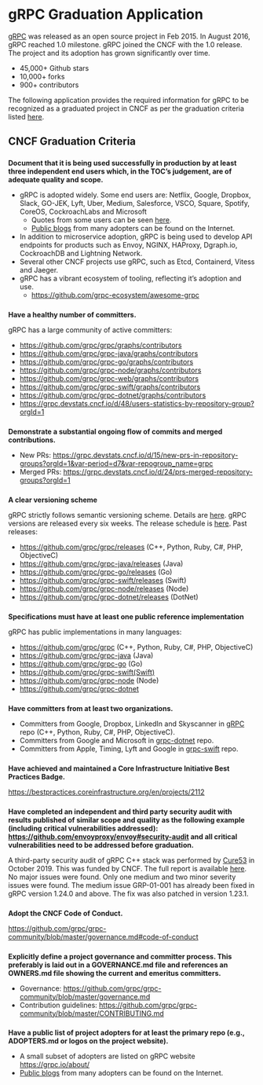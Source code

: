 # **gRPC Graduation Application**


[gRPC](https://grpc.io/) was released as an open source project in Feb 2015. In August 2016, gRPC reached 1.0 milestone. gRPC joined the CNCF with the 1.0 release. The project and its adoption has grown significantly over time.

*   45,000+ Github stars
*   10,000+ forks
*   900+ contributors

The following application provides the required information for gRPC to be recognized as a graduated project in CNCF as per the graduation criteria listed [here](https://github.com/cncf/toc/blob/master/process/graduation_criteria.adoc).


## **CNCF Graduation Criteria**


### 
**Document that it is being used successfully in production by at least three independent end users which, in the TOC’s judgement, are of adequate quality and scope.**



*   gRPC is adopted widely. Some end users are: Netflix, Google, Dropbox, Slack, GO-JEK, Lyft, Uber, Medium, Salesforce, VSCO, Square, Spotify, CoreOS, CockroachLabs and Microsoft
    *   Quotes from some users can be seen [here](https://grpc.io/about/). 
    *   [Public blogs](https://www.google.com/search?q=grpc+adoption&safe=strict) from many adopters can be found on the Internet.
*   In addition to microservice adoption, gRPC is being used to develop API endpoints for products such as Envoy, NGINX, HAProxy, Dgraph.io, CockroachDB and Lightning Network.
*   Several other CNCF projects use gRPC, such as Etcd, Containerd, Vitess and Jaeger.
*   gRPC has a vibrant ecosystem of tooling, reflecting it’s adoption and use.
    *   https://github.com/grpc-ecosystem/awesome-grpc

### 
**Have a healthy number of committers.**


gRPC has a large community of active committers:



*   https://github.com/grpc/grpc/graphs/contributors
*   https://github.com/grpc/grpc-java/graphs/contributors
*   https://github.com/grpc/grpc-go/graphs/contributors
*   https://github.com/grpc/grpc-node/graphs/contributors
*   https://github.com/grpc/grpc-web/graphs/contributors
*   https://github.com/grpc/grpc-swift/graphs/contributors
*   https://github.com/grpc/grpc-dotnet/graphs/contributors
*   https://grpc.devstats.cncf.io/d/48/users-statistics-by-repository-group?orgId=1

### 
**Demonstrate a substantial ongoing flow of commits and merged contributions.**

*   New PRs: https://grpc.devstats.cncf.io/d/15/new-prs-in-repository-groups?orgId=1&var-period=d7&var-repogroup_name=grpc
*   Merged PRs: https://grpc.devstats.cncf.io/d/24/prs-merged-repository-groups?orgId=1

### 
**A clear versioning scheme**


gRPC strictly follows semantic versioning scheme. Details are [here](https://github.com/grpc/grpc/blob/master/doc/versioning.md). gRPC versions are released every six weeks. The release schedule is [here](https://github.com/grpc/grpc/blob/57bbe93e404fe59666abd69d46f51a2cee57ef01/doc/grpc_release_schedule.md). Past releases:



*   https://github.com/grpc/grpc/releases (C++, Python, Ruby, C#, PHP, ObjectiveC)
*   https://github.com/grpc/grpc-java/releases (Java)
*   https://github.com/grpc/grpc-go/releases (Go)
*   https://github.com/grpc/grpc-swift/releases (Swift)
*   https://github.com/grpc/grpc-node/releases (Node)
*   https://github.com/grpc/grpc-dotnet/releases (DotNet)

### 
**Specifications must have at least one public reference implementation**


gRPC has public implementations in many languages:



*   https://github.com/grpc/grpc (C++, Python, Ruby, C#, PHP, ObjectiveC)
*   https://github.com/grpc/grpc-java (Java)
*   https://github.com/grpc/grpc-go (Go)
*   https://github.com/grpc/grpc-swift(Swift)
*   https://github.com/grpc/grpc-node (Node)
*   https://github.com/grpc/grpc-dotnet 

### 
**Have committers from at least two organizations.**

*   Committers from Google, Dropbox, LinkedIn and Skyscanner in [gRPC](https://github.com/grpc/grpc/blob/master/MAINTAINERS.md) repo (C++, Python, Ruby, C#, PHP, ObjectiveC).
*   Committers from Google and Microsoft in [grpc-dotnet](https://github.com/grpc/grpc-dotnet/blob/master/MAINTAINERS.md) repo. 
*   Committers from Apple, Timing, Lyft and Google in [grpc-swift](https://github.com/grpc/grpc-swift/blob/master/MAINTAINERS.md) repo.

### 
**Have achieved and maintained a Core Infrastructure Initiative Best Practices Badge.**


https://bestpractices.coreinfrastructure.org/en/projects/2112


### 
**Have completed an independent and third party security audit with results published of similar scope and quality as the following example (including critical vulnerabilities addressed): https://github.com/envoyproxy/envoy#security-audit and all critical vulnerabilities need to be addressed before graduation.**

A third-party security audit of gRPC C++ stack was performed by [Cure53](https://cure53.de) in October 2019. This was funded by CNCF. The full report is available [here](https://github.com/srini100/grpc/blob/secreport/doc/grpc_security_audit.pdf). No major issues were found. Only one medium and two minor severity issues were found. The medium issue GRP-01-001 has already been fixed in gRPC version 1.24.0 and above. The fix was also patched in version 1.23.1. 

### 
**Adopt the CNCF Code of Conduct.**

https://github.com/grpc/grpc-community/blob/master/governance.md#code-of-conduct


### 
**Explicitly define a project governance and committer process. This preferably is laid out in a GOVERNANCE.md file and references an OWNERS.md file showing the current and emeritus committers.**



*   Governance: https://github.com/grpc/grpc-community/blob/master/governance.md
*   Contribution guidelines: https://github.com/grpc/grpc-community/blob/master/CONTRIBUTING.md

### 
**Have a public list of project adopters for at least the primary repo (e.g., ADOPTERS.md or logos on the project website).**

*   A small subset of adopters are listed on gRPC website https://grpc.io/about/
*   [Public blogs](https://www.google.com/search?q=grpc+adoption&safe=strict) from many adopters can be found on the Internet.

